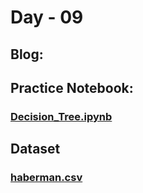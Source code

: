 # Day - 09
## Blog:
###
## Practice Notebook:
### [Decision_Tree.ipynb](https://github.com/itsDV7/Internity-Practice-Notebooks/blob/main/Day-09/Decision_Tree.ipynb)
## Dataset
### [haberman.csv]()
